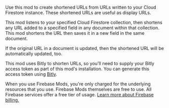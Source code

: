 Use this mod to create shortened URLs from URLs written to your Cloud Firestore instance. These shortened URLs are useful as display URLs.

This mod listens to your specified Cloud Firestore collection, then shortens any URL added to a specified field in any document within that collection. This mod shortens the URL then saves it in a new field in the same document.

If the original URL in a document is updated, then the shortened URL will be automatically updated, too.

This mod uses Bitly to shorten URLs, so you'll need to supply your Bitly access token as part of this mod's installation. You can generate this access token using [Bitly](https://bitly.com/a/oauth_apps).

When you use Firebase Mods, you're only charged for the underlying resources that you use. Firebase Mods themselves are free to use. All Firebase services offer a free tier of usage. [Learn more about Firebase billing.](https://firebase.google.com/pricing)
